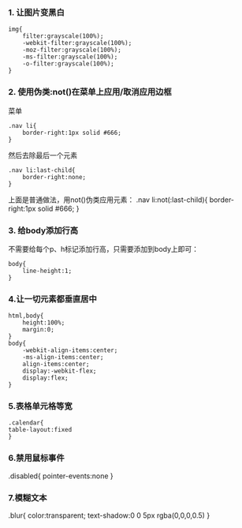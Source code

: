 ### 1. 让图片变黑白
```
img{
    filter:grayscale(100%);
    -webkit-filter:grayscale(100%);
    -moz-filter:grayscale(100%);
    -ms-filter:grayscale(100%);
    -o-filter:grayscale(100%);
}
```
### 2. 使用伪类:not()在菜单上应用/取消应用边框
菜单
```
.nav li{
    border-right:1px solid #666;
}
```
然后去除最后一个元素
```
.nav li:last-child{
    border-right:none;
}
```
上面是普通做法，用not()伪类应用元素：
.nav li:not(:last-child){
    border-right:1px solid #666;
}
### 3. 给body添加行高
不需要给每个p、h标记添加行高，只需要添加到body上即可：
```
body{
    line-height:1;
}
```
### 4.让一切元素都垂直居中 
```
html,body{
    height:100%;
    margin:0;
}
body{
    -webkit-align-items:center;
    -ms-align-items:center;
    align-items:center;
    display:-webkit-flex;
    display:flex;
}
```
### 5.表格单元格等宽 
```
.calendar{
table-layout:fixed
}
```
### 6.禁用鼠标事件 
.disabled{
    pointer-events:none
}
### 7.模糊文本 
.blur{
    color:transparent;
    text-shadow:0 0 5px rgba(0,0,0,0.5)
}
